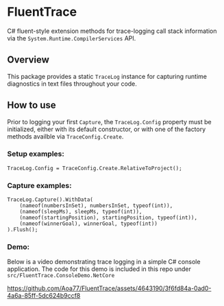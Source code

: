 # FluentTrace
C# fluent-style extension methods for trace-logging call stack information via the `System.Runtime.CompilerServices` API. 

## Overview
This package provides a static `TraceLog` instance for capturing runtime diagnostics in text files throughout your code.

## How to use
Prior to logging your first `Capture`, the `TraceLog.Config` property must be initialized, either with its default constructor, or with one of the factory methods availble via `TraceConfig.Create`.

### Setup examples:
```
TraceLog.Config = TraceConfig.Create.RelativeToProject();
```

### Capture examples:
```
TraceLog.Capture().WithData(
    (nameof(numbersInSet), numbersInSet, typeof(int)),
    (nameof(sleepMs), sleepMs, typeof(int)),
    (nameof(startingPosition), startingPosition, typeof(int)),
    (nameof(winnerGoal), winnerGoal, typeof(int))
).Flush();
```

### Demo:

Below is a video demonstrating trace logging in a simple C# console application. The code for this demo is included in this repo under `src/FluentTrace.ConsoleDemo.NetCore`

https://github.com/Aoa77/FluentTrace/assets/4643190/3f6fd84a-0ad0-4a6a-85ff-5dc624b9ccf8


